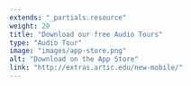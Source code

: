 ```yaml
---
extends: "_partials.resource"
weight: 20
title: "Download our free Audio Tours"
type: "Audio Tour"
image: "images/app-store.png"
alt: "Download on the App Store"
link: "http://extras.artic.edu/new-mobile/"
---
```

